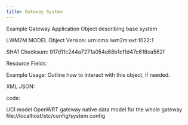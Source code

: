 ```yaml
---
title: Gateway System
---
```

Example Gateway Application Object describing base system

LWM2M MODEL
Object Version: urn:oma:lwm2m:ext:1022:1

SHA1 Checksum: 917d11c244a7271a054a68b1cf1d47c618ca562f

Resource Fields: 

Example Usage: Outline how to interact with this object, if needed.

XML
JSON: 

code:

UCI model
OpenWRT gateway native data model for the whole gateway
file://localhost/etc/config/system
config
